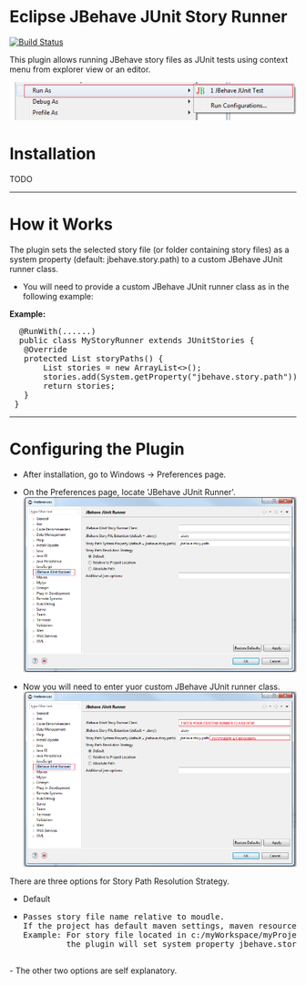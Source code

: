 # Eclipse JBehave JUnit Story Runner #

[![Build Status](https://travis-ci.org/obeimnet/tech.idehub.eclipse.jbehave.svg?branch=master)](https://travis-ci.org/obeimnet/tech.idehub.eclipse.jbehave)

This plugin allows running JBehave story files as JUnit tests using context menu from explorer view or an editor.

![](https://github.com/obeimnet/tech.idehub.eclipse.jbehave/blob/master/docs/images/run-from-context.png)
# Installation #

TODO

----------
# How it Works #

The plugin sets the selected story file (or folder containing story files) as a system property (default: jbehave.story.path) to a custom JBehave JUnit runner class.

- You will need to provide a custom JBehave JUnit runner class as in the following example:

**Example:**
  <pre>
  @RunWith(......)
  public class MyStoryRunner extends JUnitStories {
   @Override
   protected List<String> storyPaths() {
	   List<String> stories = new ArrayList<>();
       stories.add(System.getProperty("jbehave.story.path"));
       return stories;
   }
 } </pre>

----------
# Configuring the Plugin #

- After installation, go to Windows -> Preferences page.

- On the Preferences page, locate 'JBehave JUnit Runner'.
![](https://github.com/obeimnet/tech.idehub.eclipse.jbehave/blob/master/docs/images/jbehave-junit-run-debug-configuration.png)
- Now you will need to enter yuor custom JBehave JUnit runner class.
![](https://github.com/obeimnet/tech.idehub.eclipse.jbehave/blob/master/docs/images/jbehave-junit-run-debug-configuration-2.png)

There are three options for Story Path Resolution Strategy.

- Default
- <pre>
  Passes story file name relative to moudle.
  If the project has default maven settings, maven resource folders will be ignored.
  Example: For story file located in c:/myWorkspace/myProject1/src/test/resources/myStories/group1/blah.story,
           the plugin will set system property jbehave.story.path to "myStories/group1/blah.story"

</pre>
- The other two options are self explanatory.

